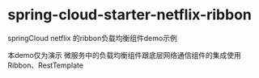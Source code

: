# spring-cloud-starter-netflix-ribbon
springCloud netflix 的ribbon负载均衡组件demo示例

本demo仅为演示 微服务中的负载均衡组件跟底层网络通信组件的集成使用
Ribbon、RestTemplate
